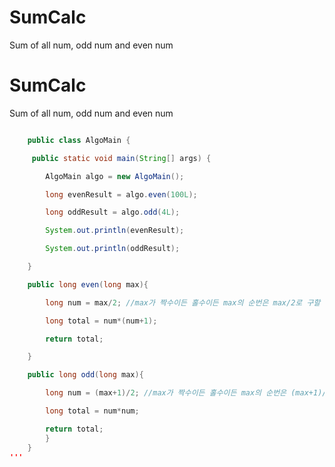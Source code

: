 # SumCalc
Sum of all num, odd num and even num

# SumCalc
Sum of all num, odd num and even num

```java

	public class AlgoMain {

	 public static void main(String[] args) {

		AlgoMain algo = new AlgoMain();

		long evenResult = algo.even(100L);

		long oddResult = algo.odd(4L);

		System.out.println(evenResult);

		System.out.println(oddResult);

	}

	public long even(long max){

		long num = max/2; //max가 짝수이든 홀수이든 max의 순번은 max/2로 구할 수가 있음

		long total = num*(num+1);

		return total;

	}

	public long odd(long max){

		long num = (max+1)/2; //max가 짝수이든 홀수이든 max의 순번은 (max+1)/2로 구할 수가 있음

		long total = num*num;

		return total;
		}
	}
'''
